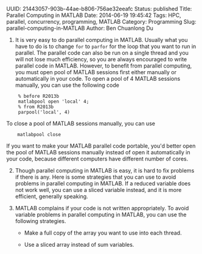 UUID: 21443057-903b-44ae-b806-756ae32eeafc
Status: published
Title: Parallel Computing in MATLAB
Date: 2014-06-19 19:45:42
Tags: HPC, parallel, concurrency, programming, MATLAB
Category: Programming
Slug: parallel-computing-in-MATLAB
Author: Ben Chuanlong Du


1. It is very easy to do parallel computing in MATLAB. 
Usually what you have to do is to change `for` to `parfor` 
for the loop that you want to run in parallel. 
The parallel code can also be run on a single thread and you will not lose much efficiency, 
so you are always encouraged to write parallel code in MATLAB. 
However, to benefit from parallel computing, 
you must open pool of MATLAB sessions first either manually or automatically in your code. 
To open a pool of 4 MATLAB sessions manually, 
you can use the following code

        % before R2013b
        matlabpool open 'local' 4; 
        % from R2013b
        parpool('local', 4)

To close a pool of MATLAB sessions manually, 
you can use

        matlabpool close

If you want to make your MATLAB parallel code portable, 
you'd better open the pool of MATLAB sessions manually 
instead of open it automatically in your code, 
because different computers have different number of cores.

2. Though parallel computing in MATLAB is easy, 
it is hard to fix problems if there is any. 
Here is some strategies that you can use 
to avoid problems in parallel computing in MATLAB. 
If a reduced variable does not work well, 
you can use a sliced variable instead, 
and it is more efficient, generally speaking.

3. MATLAB complains if your code is not written appropriately. 
To avoid variable problems in parallel computing in MATLAB, 
you can use the following strategies.

    - Make a full copy of the array you want to use into each thread.

    - Use a sliced array instead of sum variables.

